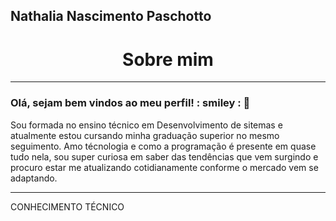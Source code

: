 Nathalia Nascimento Paschotto
-----
<h1 align="center">Sobre mim</h1>

-----
<h3 color = "red">Olá, sejam bem vindos ao meu perfil! : smiley : 🚀  </h3>

Sou formada no ensino técnico em Desenvolvimento de sitemas e atualmente estou cursando minha graduação superior no mesmo seguimento.
Amo técnologia e como a programação é presente em quase tudo nela, sou super curiosa em saber das tendências que vem surgindo e procuro estar me atualizando cotidianamente conforme o mercado vem se adaptando.

---
CONHECIMENTO TÉCNICO

